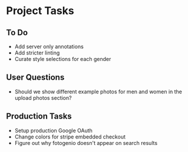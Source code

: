 # Project Tasks

## To Do
- Add server only annotations
- Add stricter linting
- Curate style selections for each gender

## User Questions
- Should we show different example photos for men and women in the upload photos section?

## Production Tasks
- Setup production Google OAuth
- Change colors for stripe embedded checkout
- Figure out why fotogenio doesn't appear on search results
